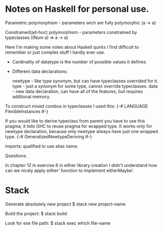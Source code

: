 # Notes on Haskell for personal use.


Parametric polymorphism - parameters wich are fully polymorphic (a -> a)

Constrained(ad-hoc) polymorphism - parameters constrained by typeclasses ((Num a) => a -> a)

Here I'm making some notes about Haskell quirks I find difficult to remember or just complex stuff I hardly ever use.

- Cardinality of datatype is the number of possible values it defines

- Different data declarations:

  newtype - like type synonym, but can have typeclasses overrided for it.
  type - just a synonym for some type, cannot override typeclasses.
  data - new data declaration, can have all of the features, but requires addtional memory.

To construct mixed combos in typeclasses I used this:
{-# LANGUAGE FlexibleInstances #-}

If you would like to derive typeclass from parent you have to use this pragma, it tells GHC to reuse pragma for wrapped type. It works only for newtype declaration, because only newtype always have just one wrapped type.
{-# GeneralizedNewtypeDeriving #-} 

imports:
qualified to use alias name.

Questions:

In chapter 12 in exercise 6 in either library creation I didn't understand how can we
nicely apply either' function to implement eitherMaybe'.


# Stack

Generate absolutely new project
$ stack new project-name

Build the project:
$ stack build

Look for exe file path:
$ stack exec which file-name
